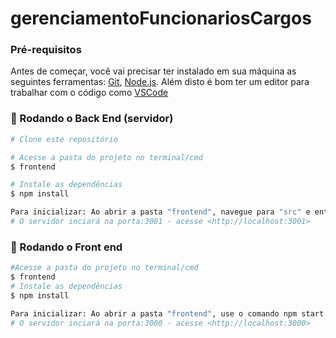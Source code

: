 # gerenciamentoFuncionariosCargos



### Pré-requisitos

Antes de começar, você vai precisar ter instalado em sua máquina as seguintes ferramentas:
[Git](https://git-scm.com), [Node.js](https://nodejs.org/en/). 
Além disto é bom ter um editor para trabalhar com o código como [VSCode](https://code.visualstudio.com/)

### 🎲 Rodando o Back End (servidor)

```bash
# Clone este repositório

# Acesse a pasta do projeto no terminal/cmd
$ frontend

# Instale as dependências
$ npm install

Para inicializar: Ao abrir a pasta "frontend", navegue para "src" e então para "backend", use o comando npm start
# O servidor inciará na porta:3001 - acesse <http://localhost:3001>

```
### 🎲 Rodando o Front end 
```bash
#Acesse a pasta do projeto no terminal/cmd
$ frontend
# Instale as dependências
$ npm install

Para inicializar: Ao abrir a pasta "frontend", use o comando npm start
# O servidor inciará na porta:3000 - acesse <http://localhost:3000>
```

